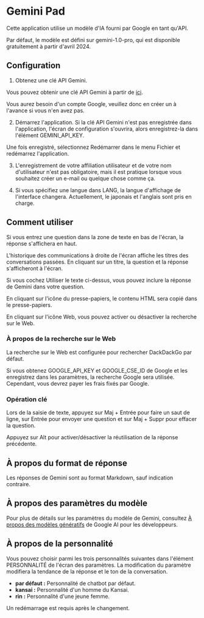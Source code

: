 # Gemini Pad

 Cette application utilise un modèle d'IA fourni par Google en tant qu'API.

 Par défaut, le modèle est défini sur gemini-1.0-pro, qui est disponible gratuitement à partir d'avril 2024.

## Configuration

 1. Obtenez une clé API Gemini.

 Vous pouvez obtenir une clé API Gemini à partir de [ici](https://aistudio.google.com/app/prompts/new_freeform).

 Vous aurez besoin d'un compte Google, veuillez donc en créer un à l'avance si vous n'en avez pas.

 2. Démarrez l'application. Si la clé API Gemini n'est pas enregistrée dans l'application, l'écran de configuration s'ouvrira, alors enregistrez-la dans l'élément GEMINI_API_KEY.

 Une fois enregistré, sélectionnez Redémarrer dans le menu Fichier et redémarrez l'application.

 3. L'enregistrement de votre affiliation utilisateur et de votre nom d'utilisateur n'est pas obligatoire, mais il est pratique lorsque vous souhaitez créer un e-mail ou quelque chose comme ça.

 4. Si vous spécifiez une langue dans LANG, la langue d'affichage de l'interface changera. Actuellement, le japonais et l'anglais sont pris en charge.

## Comment utiliser

 Si vous entrez une question dans la zone de texte en bas de l'écran, la réponse s'affichera en haut.

 L'historique des communications à droite de l'écran affiche les titres des conversations passées. En cliquant sur un titre, la question et la réponse s'afficheront à l'écran.

 Si vous cochez Utiliser le texte ci-dessus, vous pouvez inclure la réponse de Gemini dans votre question.

 En cliquant sur l'icône du presse-papiers, le contenu HTML sera copié dans le presse-papiers.

 En cliquant sur l'icône Web, vous pouvez activer ou désactiver la recherche sur le Web.

 ### À propos de la recherche sur le Web

 La recherche sur le Web est configurée pour rechercher DackDackGo par défaut.

 Si vous obtenez GOOGLE_API_KEY et GOOGLE_CSE_ID de Google et les enregistrez dans les paramètres, la recherche Google sera utilisée. Cependant, vous devrez payer les frais fixés par Google.

 ### Opération clé

 Lors de la saisie de texte, appuyez sur Maj + Entrée pour faire un saut de ligne, sur Entrée pour envoyer une question et sur Maj + Suppr pour effacer la question.

 Appuyez sur Alt pour activer/désactiver la réutilisation de la réponse précédente.

 ## À propos du format de réponse

 Les réponses de Gemini sont au format Markdown, sauf indication contraire.

 ## À propos des paramètres du modèle

 Pour plus de détails sur les paramètres du modèle de Gemini, consultez [À propos des modèles génératifs](https://ai.google.dev/gemini-api/docs/models/generative-models?hl=ja&_gl=1*1fu959e*_up*MQ..*_ga*MTgyNTQxNDY0NC4xNzE0MDIxNDY3*_ga_P1DBVKWT6V*MTcxNDAyMTQ2Ny4xLjAuMTcxNDAyMTg1NC4wLjAuMA..) de Google AI pour les développeurs.

 ## À propos de la personnalité

 Vous pouvez choisir parmi les trois personnalités suivantes dans l'élément PERSONNALITÉ de l'écran des paramètres. La modification du paramètre modifiera la tendance de la réponse et le ton de la conversation.

 * **par défaut :** Personnalité de chatbot par défaut.
 * **kansai :** Personnalité d'un homme du Kansai.
 * **rin :** Personnalité d'une jeune femme.

 Un redémarrage est requis après le changement.